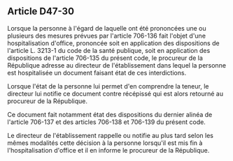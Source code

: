 Article D47-30
----
Lorsque la personne à l'égard de laquelle ont été prononcées une ou plusieurs
des mesures prévues par l'article 706-136 fait l'objet d'une hospitalisation
d'office, prononcée soit en application des dispositions de l'article L. 3213-1
du code de la santé publique, soit en application des dispositions de l'article
706-135 du présent code, le procureur de la République adresse au directeur de
l'établissement dans lequel la personne est hospitalisée un document faisant
état de ces interdictions.

Lorsque l'état de la personne lui permet d'en comprendre la teneur, le directeur
lui notifie ce document contre récépissé qui est alors retourné au procureur de
la République.

Ce document fait notamment état des dispositions du dernier alinéa de l'article
706-137 et des articles 706-138 et 706-139 du présent code.

Le directeur de l'établissement rappelle ou notifie au plus tard selon les mêmes
modalités cette décision à la personne lorsqu'il est mis fin à l'hospitalisation
d'office et il en informe le procureur de la République.
